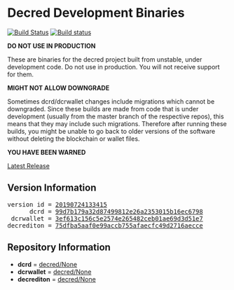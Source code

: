 
# Decred Development Binaries

[![Build Status](https://travis-ci.org/matheusd/decred-weekly-builds.svg?branch=v20190724133415)](https://travis-ci.org/matheusd/decred-weekly-builds) [![Build status](https://ci.appveyor.com/api/projects/status/hncgrnv0xuqb6s3c/branch/master?svg=true)](https://ci.appveyor.com/project/matheusd/decred-weekly-builds/branch/master)


**DO NOT USE IN PRODUCTION**

These are binaries for the decred project built from unstable, under development
code. Do not use in production. You will not receive support for them.

**MIGHT NOT ALLOW DOWNGRADE**

Sometimes dcrd/dcrwallet changes include migrations which cannot be downgraded.
Since these builds are made from code that is under development (usually from
the master branch of the respective repos), this means that they may include such
migrations. Therefore after running these builds, you might be unable to go back
to older versions of the software without deleting the blockchain or wallet
files.

**YOU HAVE BEEN WARNED**

[Latest Release](https://github.com/matheusd/decred-weekly-builds/releases/latest)

## Version Information

<pre>
version id = <a href="https://github.com/matheusd/decred-weekly-builds/releases/tag/v20190724133415">20190724133415</a>
      dcrd = <a href="https://github.com/decred/dcrd/commits/99d7b179a32d87499812e26a2353015b16ec6798">99d7b179a32d87499812e26a2353015b16ec6798</a>
 dcrwallet = <a href="https://github.com/decred/dcrwallet/commits/3ef613c156c5e2574e265482ceb01ae69d3d51e7">3ef613c156c5e2574e265482ceb01ae69d3d51e7</a>
decrediton = <a href="https://github.com/decred/decrediton/commits/75dfba5aaf0e99accb755afaecfc49d2716aecce">75dfba5aaf0e99accb755afaecfc49d2716aecce</a>
</pre>

## Repository Information

- **dcrd** = [decred/None](https://github.com/decred/dcrd)
- **dcrwallet** = [decred/None](https://github.com/decred/dcrwallet)
- **decrediton** = [decred/None](https://github.com/decred/decrediton)


